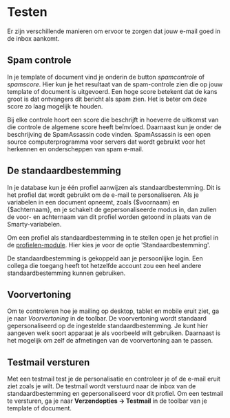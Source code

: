 # Testen

Er zijn verschillende manieren om ervoor te zorgen dat jouw e-mail goed in de inbox aankomt.

## Spam controle
In je template of document vind je onderin de button _spamcontrole_ of _spamscore_. Hier kun je het resultaat van de spam-controle zien die op jouw template of document is uitgevoerd. Een hoge score betekent dat de kans groot is dat ontvangers dit bericht als spam zien. Het is beter om deze score zo laag mogelijk te houden.

Bij elke controle hoort een score die beschrijft in hoeverre de uitkomst van die controle de algemene score heeft beïnvloed. Daarnaast kun je onder de beschrijving de SpamAssassin code vinden. SpamAssassin is een open source computerprogramma voor servers dat wordt gebruikt voor het herkennen en onderscheppen van spam e-mail.

## De standaardbestemming
In je database kun je één profiel aanwijzen als standaardbestemming. Dit is het profiel dat wordt gebruikt om de e-mail te personaliseren. Als je variabelen in een document opneemt, zoals {$voornaam} en {$achternaam}, en je schakelt de gepersonaliseerde modus in, dan zullen de voor- en achternaam van dit profiel worden getoond in plaats van de Smarty-variabelen.

Om een profiel als standaardbestemming in te stellen open je het profiel in de [profielen-module](https://ms.copernica.com/#/profiles). Hier kies je voor de optie 'Standaardbestemming'.

De standaardbestemming is gekoppeld aan je persoonlijke login. Een collega die toegang heeft tot hetzelfde account zou een heel andere standaardbestemming kunnen gebruiken.

## Voorvertoning
Om te controleren hoe je mailing op desktop, tablet en mobile eruit ziet, ga je naar _Voorvertoning_ in de toolbar. De voorvertoning wordt standaard gepersonaliseerd op de ingestelde standaardbestemming. Je kunt hier aangeven welk soort apparaat je als voorbeeld wilt gebruiken. Daarnaast is het mogelijk om zelf de afmetingen van de voorvertoning aan te passen.

## Testmail versturen
Met een testmail test je de personalisatie en controleer je of de e-mail eruit ziet zoals je wilt. De testmail wordt verstuurd naar de inbox van de standaardbestemming en gepersonaliseerd voor dit profiel. Om een testmail te versturen, ga je naar **Verzendopties -> Testmail** in de toolbar van je template of document. 
